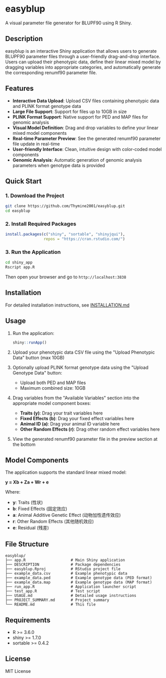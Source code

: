# easyblup

A visual parameter file generator for BLUPF90 using R Shiny.

## Description

easyblup is an interactive Shiny application that allows users to generate BLUPF90 parameter files through a user-friendly drag-and-drop interface. Users can upload their phenotypic data, define their linear mixed model by dragging variables into appropriate categories, and automatically generate the corresponding renumf90 parameter file.

## Features

- **Interactive Data Upload**: Upload CSV files containing phenotypic data and PLINK format genotype data
- **Large File Support**: Support for files up to 10GB in size
- **PLINK Format Support**: Native support for PED and MAP files for genomic analysis
- **Visual Model Definition**: Drag and drop variables to define your linear mixed model components
- **Real-time Parameter Preview**: See the generated renumf90 parameter file update in real-time
- **User-friendly Interface**: Clean, intuitive design with color-coded model components
- **Genomic Analysis**: Automatic generation of genomic analysis parameters when genotype data is provided

## Quick Start

### 1. Download the Project
```bash
git clone https://github.com/Thymine2001/easyblup.git
cd easyblup
```

### 2. Install Required Packages
```r
install.packages(c("shiny", "sortable", "shinyjqui"), 
                 repos = "https://cran.rstudio.com/")
```

### 3. Run the Application
```bash
cd shiny_app
Rscript app.R
```

Then open your browser and go to `http://localhost:3838`

## Installation

For detailed installation instructions, see [INSTALLATION.md](INSTALLATION.md)

## Usage

1. Run the application:
   ```r
   shiny::runApp()
   ```

2. Upload your phenotypic data CSV file using the "Upload Phenotypic Data" button (max 10GB)

3. Optionally upload PLINK format genotype data using the "Upload Genotype Data" button:
   - Upload both PED and MAP files
   - Maximum combined size: 10GB

4. Drag variables from the "Available Variables" section into the appropriate model component boxes:
   - **Traits (y)**: Drag your trait variables here
   - **Fixed Effects (b)**: Drag your fixed effect variables here  
   - **Animal ID (a)**: Drag your animal ID variable here
   - **Other Random Effects (r)**: Drag other random effect variables here

5. View the generated renumf90 parameter file in the preview section at the bottom

## Model Components

The application supports the standard linear mixed model:

**y = Xb + Za + Wr + e**

Where:
- **y**: Traits (性状)
- **b**: Fixed Effects (固定效应)  
- **a**: Animal Additive Genetic Effect (动物加性遗传效应)
- **r**: Other Random Effects (其他随机效应)
- **e**: Residual (残差)

## File Structure

```
easyblup/
├── app.R                    # Main Shiny application
├── DESCRIPTION              # Package dependencies
├── easyblup.Rproj           # RStudio project file
├── example_data.csv         # Example phenotypic data
├── example_data.ped         # Example genotype data (PED format)
├── example_data.map         # Example genotype data (MAP format)
├── run_app.R                # Application launcher script
├── test_app.R               # Test script
├── USAGE.md                 # Detailed usage instructions
├── PROJECT_SUMMARY.md       # Project summary
└── README.md                # This file
```

## Requirements

- R >= 3.6.0
- shiny >= 1.7.0
- sortable >= 0.4.2

## License

MIT License

